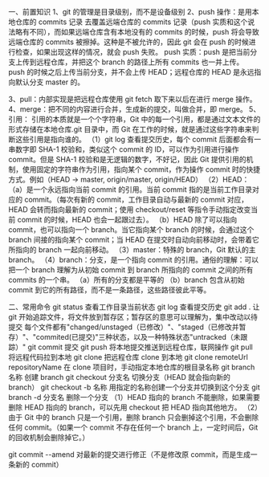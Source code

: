 一、前置知识
1、git 的管理是目录级别，而不是设备级别
2、push 操作：是用本地仓库的 commits 记录 去覆盖远端仓库的 commits 记录（push 实质和这个说法略有不同），而如果远端仓库含有本地没有的 commits 的时候，push 将会导致远端仓库的 commits 被擦掉。这种是不被允许的，因此 git 会在 push 的时候进行检查，如果出现这样的情况，就会 push 失败。
push 实质：push 是把当前分支上传到远程仓库，并把这个 branch 的路径上所有 commits 也一并上传。
push 的时候之后上传当前分支，并不会上传 HEAD；远程仓库的 HEAD 是永远指向默认分支 master 的。

3、pull：内部实现是把远程仓库使用 git fetch 取下来以后在进行 merge 操作。
4、merge：把不同的内容进行合并，生成新的提交，叫做合并，即 merge。
5、引用：
引用的本质就是一个个字符串，Git 中的每一个引用，都是通过文本文件的形式存储在本地仓库.git 目录中，而 Git 在工作的时候，就是通过这些字符串来判断这些引用是指向谁的。
（1）git log 查看提交历史，每个 commit 后面都会有一串数字即 SHA-1 校验和，类似这个 commit 的 ID，可以作为引用进行操作 commit。但是 SHA-1 校验和是无逻辑的数字，不好记，因此 Git 提供引用的机制，使用固定的字符串作为引用，指向某个 commit，作为操作 commit 时的快捷方式。例如（HEAD -> master, origin/master, origin/HEAD）
（2）HEAD：
（a）是一个永远指向当前 commit 的引用。当前 commit 指的是当前工作目录对应的 commit。（每次有新的 commit，工作目录自动与最新的 commit 对应，HEAD 会转而指向最新的 commit；使用 checkout/reset 等指令手动指定改变当前 commit 的时候，HEAD 也会一起跟过去）。
（b）HEAD 除了可以指向 commit，也可以指向一个 branch。当它指向某个 branch 的时候，会通过这个 branch 间接的指向某个 commit；当 HEAD 在提交时自动向前移动时，会带着它所指向的 branch 一起向前移动。
（3）master：特殊的 branch，Git 默认的主 branch。
（4）branch：分支，是一个指向 commit 的引用。通俗的理解：可以把一个 branch 理解为从初始 commit 到 branch 所指向的 commit 之间的所有 commits 的一个串。
（a）所有的分支都是平等的
（b）branch 包含从初始 commit 到它的所有路径，而不是一条路径，这些路径彼此平等。

二、常用命令
git status 查看工作目录当前状态
git log 查看提交历史
git add . 让 git 开始追踪文件，将文件放到暂存区；暂存区的意思可以理解为，集中改动以待提交
每个文件都有"changed/unstaged（已修改）"、"staged（已修改并暂存）"、"commited(已提交)"三种状态，以及一种特殊状态"untracked（未跟踪）"
git commit 提交
git push 将本地提交推送到远程仓库，联网操作
git pull 将远程代码拉到本地
git clone 把远程仓库 clone 到本地
git clone remoteUrl repositoryName 在 clone 项目时，手动指定本地仓库的根目录名称
git branch 名称 创建 branch
git checkout 分支名 切换分支（HEAD 就会指向新的 branch）
git checkout -b 名称 用指定的名称创建一个分支并切换到这个分支
git branch -d 分支名 删除一个分支
（1）HEAD 指向的 branch 不能删除，如果需要删除 HEAD 指向的 branch，可以先用 checkout 把 HEAD 指向其他地方。
（2）由于 Git 中的 branch 只是一个引用，删除 branch 只会删掉这个引用，不会删除任何 commit。（如果一个 commit 不存在任何一个 branch 上，一定时间后，Git 的回收机制会删除掉它。）

git commit --amend 对最新的提交进行修正（不是修改原 commit，而是生成一条新的 commit）
